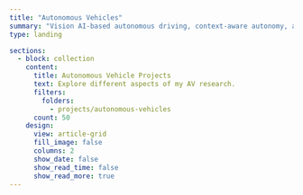 ```yaml
---
title: "Autonomous Vehicles"
summary: "Vision AI-based autonomous driving, context-aware autonomy, and adversarial robustness for resilient AV systems."
type: landing

sections:
  - block: collection
    content:
      title: Autonomous Vehicle Projects
      text: Explore different aspects of my AV research.
      filters:
        folders:
          - projects/autonomous-vehicles
      count: 50
    design:
      view: article-grid
      fill_image: false
      columns: 2
      show_date: false
      show_read_time: false
      show_read_more: true
---
```

